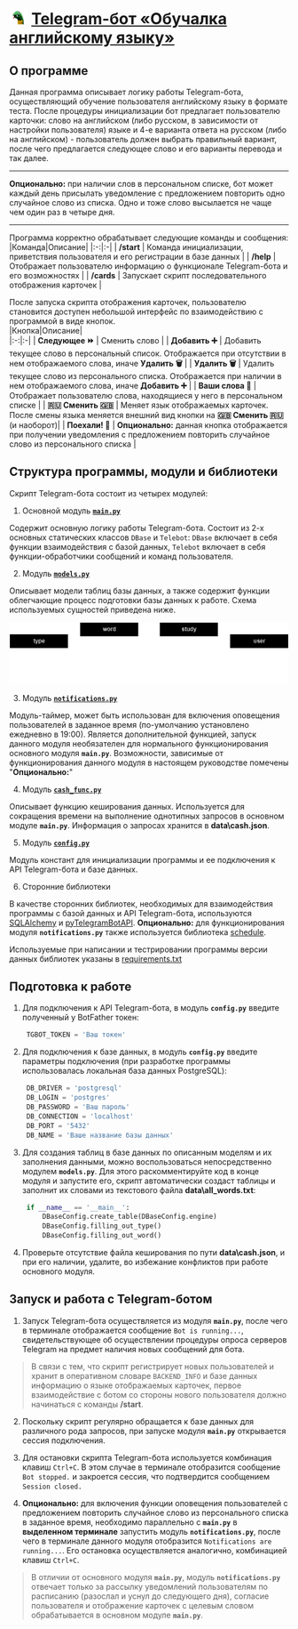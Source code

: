 # ![Логотип](data\logo.png) [Telegram-бот «Обучалка английскому языку»](https://github.com/netology-code/sqlpy-diplom)
## О программе    

Данная программа описывает логику работы Telegram-бота, осуществляющий обучение пользователя английскому языку в формате теста. После процедуры инициализации бот предлагает пользователю карточки: слово на английском (либо русском, в зависимости от настройки пользователя) языке и 4-е варианта ответа на русском (либо на английском) - пользователь должен выбрать правильный вариант, после чего предлагается следующее слово и его варианты перевода и так далее.
___
**Опционально:** при наличии слов в персональном списке, бот может каждый день присылать уведомление с предложением повторить одно случайное слово из списка. Одно и тоже слово высылается не чаще чем один раз в четыре дня.
___
Программа корректно обрабатывает следующие команды и сообщения:  
|Команда|Описание|
|:-:|:-|
| **/start** | Команда инициализации, приветствия пользователя и его регистрации в базе данных |
| **/help** | Отображает пользователю информацию о функционале Telegram-бота и его возможностях |
| **/cards** | Запускает скрипт последовательного отображения карточек | 
  
После запуска скрипта отображения карточек, пользователю становится доступен небольшой интерфейс по взаимодействию с программой в виде кнопок.  
|Кнопка|Описание|  
|:-:|:-|
| **Следующее ⏩** | Сменить слово |
| **Добавить ➕** | Добавить текущее слово в персональный список. Отображается при отсутствии в нем отображаемого слова, иначе **Удалить 🗑** |
| **Удалить 🗑** | Удалить текущее слово из персонального списка. Отображается при наличии в нем отображаемого слова, иначе **Добавить ➕** |
| **Ваши слова 🧠** | Отображает пользователю слова, находящиеся у него в персональном списке |
| **🇷🇺 Сменить 🇬🇧** | Меняет язык отображаемых карточек. После смены языка меняется внешний вид кнопки на **🇬🇧 Сменить 🇷🇺** (и наоборот)|
| **Поехали! 🚀** | **Опционально:** данная кнопка отображается при получении уведомления с предложением повторить случайное слово из персонального списка |

## Структура программы, модули и библиотеки
Скрипт Telegram-бота состоит из четырех модулей:

1. Основной модуль [**`main.py`**](main.py)

Содержит основную логику работы Telegram-бота. Состоит из 2-х основных статических классов `DBase` и `Telebot`: `DBase` включает в себя функции взаимодействия с базой данных, `Telebot` включает в себя функции-обработчики сообщений и команд пользователя.

2. Модуль [**`models.py`**](models.py)

Описывает модели таблиц базы данных, а также содержит функции облегчающие процесс подготовки базы данных к работе. Схема используемых сущностей приведена ниже.

![Схема базы данных](data\database.drawio.png)

3. Модуль [**`notifications.py`**](notifications.py)

Модуль-таймер, может быть использован для включения оповещения пользователей в заданное время (по-умолчанию установлено ежедневно в 19:00). 
Является дополнительной функцией, запуск данного модуля необязателен для нормального функционирования основного модуля **`main.py`**. Возможности, зависимые от функционирования данного модуля в настоящем руководстве помечены "**Опционально:**"

4. Модуль [**`cash_func.py`**](cash_func.py)

Описывает функцию кеширования данных. Используется для сокращения времени на выполнение однотипных запросов в основном модуле **`main.py`**. Информация о запросах хранится в **data\cash.json**.

5. Модуль [**`config.py`**](config.py)
   
Модуль констант для инициализации программы и 
ее подключения к API Telegram-бота и базе данных.

6. Сторонние библиотеки

В качестве сторонних библиотек, необходимых для взаимодействия программы с базой данных и API Telegram-бота, используются [SQLAlchemy](https://pypi.org/project/SQLAlchemy/) и [pyTelegramBotAPI](https://pypi.org/project/pyTelegramBotAPI/). **Опционально:** для функционирования модуля **`notifications.py`** также используется библиотека [schedule](https://pypi.org/project/schedule/). 

Используемые при написании и тестрировании программы версии данных библиотек указаны в [requirements.txt](requirements.txt)

## Подготовка к работе 
1. Для подключения к API Telegram-бота, в модуль **`config.py`** введите полученный у BotFather токен: 
   
   ```python
    TGBOT_TOKEN = 'Ваш токен'
   ```

2. Для подключения к базе данных, в модуль **`config.py`** введите параметры подключения (при разработке программы использовалась локальная база данных PostgreSQL):
   
   ```python
    DB_DRIVER = 'postgresql' 
    DB_LOGIN = 'postgres'
    DB_PASSWORD = 'Ваш пароль'
    DB_CONNECTION = 'localhost'
    DB_PORT = '5432'
    DB_NAME = 'Ваше название базы данных'
   ```
3. Для создания таблиц в базе данных по описанным моделям и их заполнения данными, можно воспользоваться непосредственно модулем **`models.py`**. Для этого раскомментируйте код в конце модуля и запустите его, скрипт автоматически создаст таблицы и заполнит их словами из текстового файла **data\all_words.txt**:
   
   ```python
    if __name__ == '__main__':
        DBaseConfig.create_table(DBaseConfig.engine)
        DBaseConfig.filling_out_type()
        DBaseConfig.filling_out_word()
   ```

4. Проверьте отсутствие файла кеширования по пути **data\cash.json**, и при его наличии, удалите, во избежание конфликтов при работе основного модуля.
   
## Запуск и работа с Telegram-ботом

1. Запуск Telegram-бота осуществляется из модуля **`main.py`**, после чего в терминале отображается сообщение `Bot is running...`, свидетельствующее об осуществлении процедуры опроса серверов Telegram на предмет наличия новых сообщений для бота. 
> В связи с тем, что скрипт регистрирует новых пользователей и хранит в оперативном словаре `BACKEND_INFO` и базе данных информацию о языке отображаемых карточек, первое взаимодействие с ботом со стороны нового пользователя должно начинаться с команды **/start**.

2. Поскольку скрипт регулярно обращается к базе данных для различного рода запросов, при запуске модуля **`main.py`** открывается сессия подключения.
   
3. Для остановки скрипта Telegram-бота используется комбинация клавиш `Ctrl+C`. В этом случае в терминале отобразится сообщение `Bot stopped.` и закроется сессия, что подтвердится сообщением `Session closed.`

4. **Опционально:** для включения функции оповещения пользователей с предложением повторить случайное слово из персонального списка в заданное время, необходимо параллельно с **`main.py`** в **выделенном терминале** запустить модуль **`notifications.py`**, после чего в терминале данного модуля отобразится `Notifications are running...`. Его остановка осуществляется аналогично, комбинацией клавиш `Ctrl+C`.
   
> В отличии от основного модуля **`main.py`**, модуль **`notifications.py`** отвечает только за рассылку уведомлений пользователям по расписанию (разослал и уснул до следующего дня), согласие пользователя и отображение карточек с целевым словом обрабатывается в основном модуле **`main.py`**.
